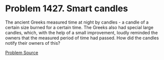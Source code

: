 # Problem 1427. Smart candles 

The ancient Greeks measured time at night by candles - a candle of a certain size burned for a certain time. The Greeks also had special large candles, which, with the help of a small improvement, loudly reminded the owners that the measured period of time had passed. How did the candles notify their owners of this?

[Problem Source](https://www.trizland.ru/tasks/6196/)